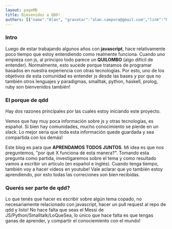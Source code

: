 ```yaml
---
layout: pageMD 
title: Bievenidos a QDD!
authors: [{"name":"Alan", "gravatar":"alan.campora@gmail.com","link":"http://github.com/alancampora"}]
---
```


### Intro

Luego de estar trabajando algunos años con **javascript**, hace relativamente poco tiempo que estoy entendiendo como realmente funciona. Cuando uno empieza con js, al principio todo parece un **QUILOMBO** (algo difícil de entender). Normalmente, esto sucede  porque tratamos de programar basados en nuestra experiencia con otras tecnologías. Por esto, uno de los objetivos de esta comunidad es entender js desde las bases y por que no también otros lenguajes y paradigmas, smalltak, python, haskell, prolog, ruby son bienvenidos también!

### El porque de qdd

Hay dos razones principales por las cuales estoy iniciando este proyecto. 

Vemos que hay muy poca información sobre js y otras tecnologías, es español. Si bien hay comunidades, mucho conocimiento se pierde en un slack. Lo mejor seria que toda esta información quede guardada y sea compartida con los demás!

Este blog es para que **APRENDAMOS TODOS JUNTOS**. Mi idea es que nos preguntemos, "por qué X funciona de esta manera?". Tomando esta pregunta como partida, investigaremos sobre el tema y como resultado vamos a escribir un articulo (en español e inglés). Cuando tenga tiempo, también voy a hacer videos en youtube! Vale aclarar que yo también estoy aprendiendo, por esto todas las correciones son bien recibidas.

### Querés ser parte de qdd? 

Lo que tenés que hacer es escribir sobre algún tema copado, no necesariamente relacionado con javascript, hacer un pull request al repo de qdd y listo! No hace falta que seas el Messi de JS/Python/Smalltalk/LoQueSea, lo único que hace falta es que tengas ganas de aprender, y compartir el conociemiento con el mundo! 

